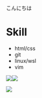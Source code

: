 こんにちは
# Skill
- html/css
- git
- linux/wsl
- vim
<!-- <img src="https://skillicons.dev/icons?i=git,html,css,windows,apple,linux,arch,vim" />-->


<img src="https://github-readme-stats.vercel.app/api?username=naoya0117&&show_icons=true" /><img src="https://github-readme-stats.vercel.app/api/top-langs/?username=naoya0117&hide=Vim%20Script&langs_count=10&layout=compact" />

<img src="https://github-profile-trophy.vercel.app/?username=naoya0117" />


